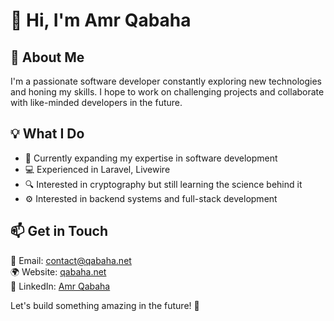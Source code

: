 # 👋 Hi, I'm Amr Qabaha  

## 🚀 About Me  
I'm a passionate software developer constantly exploring new technologies and honing my skills. I hope to work on challenging projects and collaborate with like-minded developers in the future.  

## 💡 What I Do  
- 🌱 Currently expanding my expertise in software development  
- 💻 Experienced in Laravel, Livewire  
- 🔍 Interested in cryptography but still learning the science behind it  
- ⚙️ Interested in backend systems and full-stack development  

## 📫 Get in Touch  
📧 Email: [contact@qabaha.net](mailto:contact@qabaha.net)  
🌍 Website: [qabaha.net](https://qabaha.net)  
💼 LinkedIn: [Amr Qabaha](https://www.linkedin.com/in/amr-qabaha-0a6654310/)

Let's build something amazing in the future! 🚀
